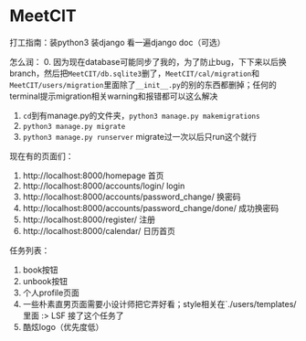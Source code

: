 # MeetCIT
 
打工指南：装python3 装django 看一遍django doc（可选）

怎么润：
0. 因为现在database可能同步了我的，为了防止bug，下下来以后换branch，然后把`MeetCIT/db.sqlite3`删了，`MeetCIT/cal/migration`和`MeetCIT/users/migration`里面除了`__init__.py`的别的东西都删掉；任何的terminal提示migration相关warning和报错都可以这么解决
1. `cd`到有manage.py的文件夹，`python3 manage.py makemigrations`
2. `python3 manage.py migrate`
3. `python3 manage.py runserver` migrate过一次以后只run这个就行

现在有的页面们：
1. http://localhost:8000/homepage 首页
2. http://localhost:8000/accounts/login/ login
3. http://localhost:8000/accounts/password_change/ 换密码
4. http://localhost:8000/accounts/password_change/done/ 成功换密码
5. http://localhost:8000/register/ 注册
6. http://localhost:8000/calendar/ 日历首页

任务列表：
1. book按钮
2. unbook按钮
3. 个人profile页面
4. 一些朴素直男页面需要小设计师把它弄好看；style相关在`./users/templates/里面
  :> LSF 接了这个任务了
5. 酷炫logo（优先度低）
